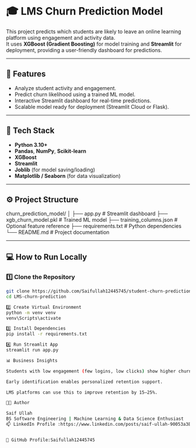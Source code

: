 # 🎓 LMS Churn Prediction Model

This project predicts which students are likely to leave an online learning platform using engagement and activity data.  
It uses **XGBoost (Gradient Boosting)** for model training and **Streamlit** for deployment, providing a user-friendly dashboard for predictions.

---

## 🚀 Features
- Analyze student activity and engagement.
- Predict churn likelihood using a trained ML model.
- Interactive Streamlit dashboard for real-time predictions.
- Scalable model ready for deployment (Streamlit Cloud or Flask).

---

## 🧠 Tech Stack
- **Python 3.10+**
- **Pandas**, **NumPy**, **Scikit-learn**
- **XGBoost**
- **Streamlit**
- **Joblib** (for model saving/loading)
- **Matplotlib / Seaborn** (for data visualization)

---

## ⚙️ Project Structure
churn_prediction_model/
│
├── app.py # Streamlit dashboard
├── xgb_churn_model.pkl # Trained ML model
├── training_columns.json # Optional feature reference
├── requirements.txt # Python dependencies
└── README.md # Project documentation


---

## 💻 How to Run Locally

### 1️⃣ Clone the Repository
```bash
git clone https://github.com/Saifullah12445745/student-churn-prediction.git
cd LMS-churn-prediction

2️⃣ Create Virtual Environment
python -m venv venv
venv\Scripts\activate

3️⃣ Install Dependencies
pip install -r requirements.txt

4️⃣ Run Streamlit App
streamlit run app.py

📊 Business Insights

Students with low engagement (few logins, low clicks) show higher churn.

Early identification enables personalized retention support.

LMS platforms can use this to improve retention by 15–25%.

👨‍💻 Author

Saif Ullah
BS Software Engineering | Machine Learning & Data Science Enthusiast
📫 LinkedIn Profile :https://www.linkedin.com/posts/saif-ullah-90053a387_excited-to-share-my-latest-machine-learning-activity-7384660708052959232-yRcC?utm_source=share&utm_medium=member_desktop&rcm=ACoAAF9MJ5ABKbDX-UypM0eUZkD5-Hs-4l0qXO4


📂 GitHub Profile:Saifullah12445745